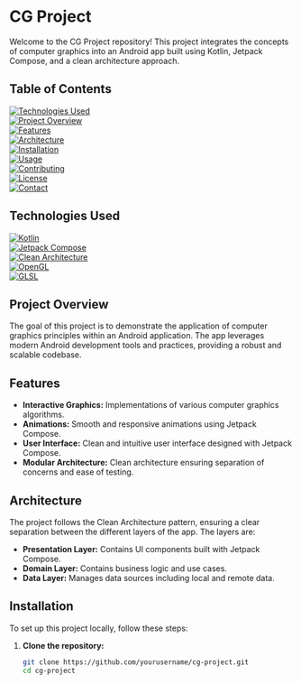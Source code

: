 # CG Project

Welcome to the CG Project repository! This project integrates the concepts of computer graphics into an Android app built using Kotlin, Jetpack Compose, and a clean architecture approach.

## Table of Contents

[![Technologies Used](https://img.shields.io/badge/Technologies%20Used-4CAF50?style=flat-square)](#technologies-used)  
[![Project Overview](https://img.shields.io/badge/Project%20Overview-2196F3?style=flat-square)](#project-overview)  
[![Features](https://img.shields.io/badge/Features-9C27B0?style=flat-square)](#features)  
[![Architecture](https://img.shields.io/badge/Architecture-FF9800?style=flat-square)](#architecture)  
[![Installation](https://img.shields.io/badge/Installation-673AB7?style=flat-square)](#installation)  
[![Usage](https://img.shields.io/badge/Usage-00BCD4?style=flat-square)](#usage)  
[![Contributing](https://img.shields.io/badge/Contributing-FFC107?style=flat-square)](#contributing)  
[![License](https://img.shields.io/badge/License-795548?style=flat-square)](#license)  
[![Contact](https://img.shields.io/badge/Contact-8BC34A?style=flat-square)](#contact)

## Technologies Used

[![Kotlin](https://img.shields.io/badge/Kotlin-0095D5?style=flat-square&logo=kotlin&logoColor=white)](https://kotlinlang.org/)  
[![Jetpack Compose](https://img.shields.io/badge/Jetpack%20Compose-4285F4?style=flat-square&logo=jetpack-compose&logoColor=white)](https://developer.android.com/jetpack/compose)  
[![Clean Architecture](https://img.shields.io/badge/Clean%20Architecture-1DA1F2?style=flat-square&logo=google&logoColor=white)](https://developer.android.com/topic/architecture)  
[![OpenGL](https://img.shields.io/badge/OpenGL-5586A4?style=flat-square&logo=opengl&logoColor=white)](https://www.opengl.org/)  
[![GLSL](https://img.shields.io/badge/GLSL-3C3C3D?style=flat-square&logo=opengl&logoColor=white)](https://www.opengl.org/documentation/glsl/)

## Project Overview

The goal of this project is to demonstrate the application of computer graphics principles within an Android application. The app leverages modern Android development tools and practices, providing a robust and scalable codebase.

## Features

- **Interactive Graphics:** Implementations of various computer graphics algorithms.
- **Animations:** Smooth and responsive animations using Jetpack Compose.
- **User Interface:** Clean and intuitive user interface designed with Jetpack Compose.
- **Modular Architecture:** Clean architecture ensuring separation of concerns and ease of testing.

## Architecture

The project follows the Clean Architecture pattern, ensuring a clear separation between the different layers of the app. The layers are:

- **Presentation Layer:** Contains UI components built with Jetpack Compose.
- **Domain Layer:** Contains business logic and use cases.
- **Data Layer:** Manages data sources including local and remote data.

## Installation

To set up this project locally, follow these steps:

1. **Clone the repository:**
   ```bash
   git clone https://github.com/yourusername/cg-project.git
   cd cg-project
